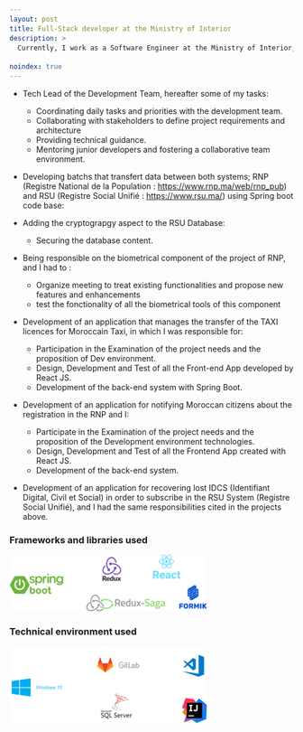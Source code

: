 ```yaml
---
layout: post
title: Full-Stack developer at the Ministry of Interior 
description: >
  Currently, I work as a Software Engineer at the Ministry of Interior, where I have been entrusted with multiple projects in parallel since the beginning of my tenure. From the outset, I was selected to contribute to a variety of strategic initiatives, including

noindex: true
---
```


- Tech Lead of the Development Team, hereafter some of my tasks:
  * Coordinating daily tasks and priorities with the development team.
  * Collaborating with stakeholders to define project requirements and architecture
  * Providing technical guidance.
  * Mentoring junior developers and fostering a collaborative team environment.

- Developing batchs that transfert data between both systems; RNP (Registre National de la Population : https://www.rnp.ma/web/rnp_pub) and RSU (Registre Social Unifié : https://www.rsu.ma/) using Spring boot code base:

- Adding the cryptograpgy aspect to the RSU Database:
  * Securing the database content.

- Being responsible on the biometrical component of the project of RNP, and I had to :
  * Organize meeting to treat existing functionalities and propose new features and enhancements
  * test the fonctionality of all the biometrical tools of this component

- Development of an application that manages the transfer of the TAXI licences for Moroccain Taxi, in which I was responsible for:

  * Participation in the Examination of the project needs and the proposition of Dev environment.
  * Design, Development and Test of all the Front-end App developed by React JS.
  * Development of the back-end system with Spring Boot.

- Development of an application for notifying Moroccan citizens about the registration in the RNP and I:

  * Participate in the Examination of the project needs and the proposition of the Development environment technologies.
  * Design, Development and Test of all the Frontend App created with React JS.
  * Development of the back-end system.
  
- Development of an application for recovering lost IDCS (Identifiant Digital, Civil et Social) in order to subscribe in the RSU System (Registre Social Unifié), and I had the same responsibilities cited in the projects above.


### Frameworks and libraries used
 
  ![](/assets/img/Framworks_2.png)

### Technical environment used

  ![](/assets/img/technical_inter_2.png)





